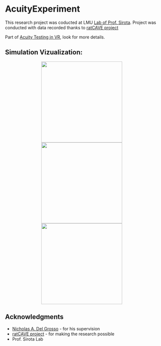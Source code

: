 # AcuityExperiment

This research project was coducted at  LMU [Lab of Prof. Sirota](https://www.mcn.uni-muenchen.de/members/regular/sirota/index.html). Project was conducted with data recorded thanks to [ratCAVE project](https://github.com/ratcave)

Part of [Acuity Testing in VR](https://github.com/alTeska/VR_Acuity), look for more details.



## Simulation Vizualization:

<center><figure>
<p float="center">
    <img src="/viz/stim1.gif" width="266">
    <img src="/viz/stim3.gif" width="266">
    <img src="/viz/stim5.gif" width="266">
</p>
</figure>
</center>

## Acknowledgments
* [Nicholas A. Del Grosso](https://github.com/nickdelgrosso) - for his supervision
* [ratCAVE project](https://github.com/ratcave) - for making the research possible
* Prof. Sirota Lab
